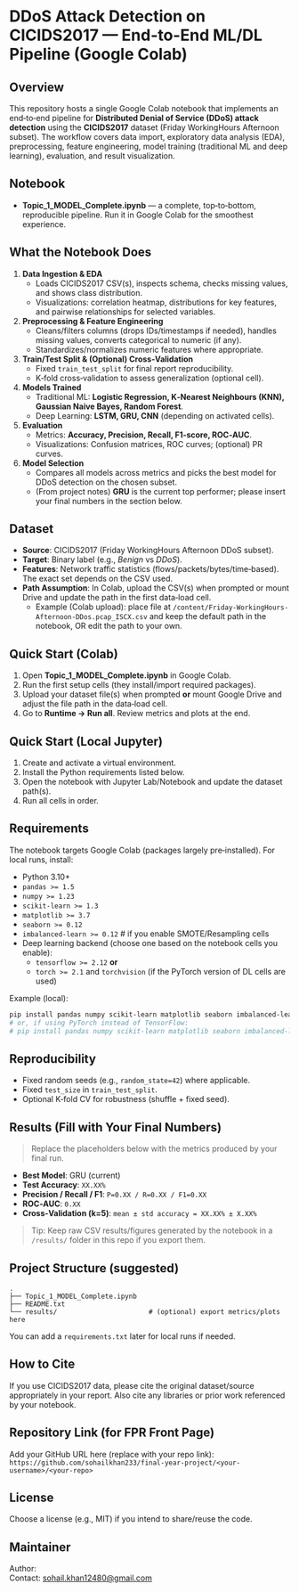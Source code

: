 DDoS Attack Detection on CICIDS2017 — End-to-End ML/DL Pipeline (Google Colab)
=============================================================================

Overview
--------
This repository hosts a single Google Colab notebook that implements an end‑to‑end pipeline for **Distributed Denial of Service (DDoS) attack detection** using the **CICIDS2017** dataset (Friday WorkingHours Afternoon subset). The workflow covers data import, exploratory data analysis (EDA), preprocessing, feature engineering, model training (traditional ML and deep learning), evaluation, and result visualization.

Notebook
--------
- **Topic_1_MODEL_Complete.ipynb** — a complete, top‑to‑bottom, reproducible pipeline. Run it in Google Colab for the smoothest experience.

What the Notebook Does
----------------------
1. **Data Ingestion & EDA**
   - Loads CICIDS2017 CSV(s), inspects schema, checks missing values, and shows class distribution.
   - Visualizations: correlation heatmap, distributions for key features, and pairwise relationships for selected variables.
2. **Preprocessing & Feature Engineering**
   - Cleans/filters columns (drops IDs/timestamps if needed), handles missing values, converts categorical to numeric (if any).
   - Standardizes/normalizes numeric features where appropriate.
3. **Train/Test Split & (Optional) Cross‑Validation**
   - Fixed `train_test_split` for final report reproducibility.
   - K‑fold cross‑validation to assess generalization (optional cell).
4. **Models Trained**
   - Traditional ML: **Logistic Regression, K‑Nearest Neighbours (KNN), Gaussian Naive Bayes, Random Forest**.
   - Deep Learning: **LSTM, GRU, CNN** (depending on activated cells).
5. **Evaluation**
   - Metrics: **Accuracy, Precision, Recall, F1‑score, ROC‑AUC**.
   - Visualizations: Confusion matrices, ROC curves; (optional) PR curves.
6. **Model Selection**
   - Compares all models across metrics and picks the best model for DDoS detection on the chosen subset.
   - (From project notes) **GRU** is the current top performer; please insert your final numbers in the section below.

Dataset
-------
- **Source**: CICIDS2017 (Friday WorkingHours Afternoon DDoS subset).
- **Target**: Binary label (e.g., *Benign* vs *DDoS*).
- **Features**: Network traffic statistics (flows/packets/bytes/time‑based). The exact set depends on the CSV used.
- **Path Assumption**: In Colab, upload the CSV(s) when prompted or mount Drive and update the path in the first data‑load cell.
  - Example (Colab upload): place file at `/content/Friday-WorkingHours-Afternoon-DDos.pcap_ISCX.csv` and keep the default path in the notebook, OR edit the path to your own.

Quick Start (Colab)
-------------------
1. Open **Topic_1_MODEL_Complete.ipynb** in Google Colab.
2. Run the first setup cells (they install/import required packages).
3. Upload your dataset file(s) when prompted **or** mount Google Drive and adjust the file path in the data‑load cell.
4. Go to **Runtime → Run all**. Review metrics and plots at the end.

Quick Start (Local Jupyter)
---------------------------
1. Create and activate a virtual environment.
2. Install the Python requirements listed below.
3. Open the notebook with Jupyter Lab/Notebook and update the dataset path(s).
4. Run all cells in order.

Requirements
------------
The notebook targets Google Colab (packages largely pre‑installed). For local runs, install:
- Python 3.10+
- `pandas >= 1.5`
- `numpy >= 1.23`
- `scikit-learn >= 1.3`
- `matplotlib >= 3.7`
- `seaborn >= 0.12`
- `imbalanced-learn >= 0.12`   # if you enable SMOTE/Resampling cells
- Deep learning backend (choose one based on the notebook cells you enable):
  - `tensorflow >= 2.12` **or**
  - `torch >= 2.1` and `torchvision` (if the PyTorch version of DL cells are used)

Example (local):
```bash
pip install pandas numpy scikit-learn matplotlib seaborn imbalanced-learn tensorflow
# or, if using PyTorch instead of TensorFlow:
# pip install pandas numpy scikit-learn matplotlib seaborn imbalanced-learn torch torchvision --index-url https://download.pytorch.org/whl/cu118
```

Reproducibility
---------------
- Fixed random seeds (e.g., `random_state=42`) where applicable.
- Fixed `test_size` in `train_test_split`.
- Optional K‑fold CV for robustness (shuffle + fixed seed).

Results (Fill with Your Final Numbers)
--------------------------------------
> Replace the placeholders below with the metrics produced by your final run.

- **Best Model**: GRU (current)  
- **Test Accuracy**: `XX.XX%`  
- **Precision / Recall / F1**: `P=0.XX / R=0.XX / F1=0.XX`  
- **ROC‑AUC**: `0.XX`  
- **Cross‑Validation (k=5)**: `mean ± std accuracy = XX.XX% ± X.XX%`  

> Tip: Keep raw CSV results/figures generated by the notebook in a `/results/` folder in this repo if you export them.

Project Structure (suggested)
-----------------------------
```
.
├── Topic_1_MODEL_Complete.ipynb
├── README.txt
└── results/                       # (optional) export metrics/plots here
```
You can add a `requirements.txt` later for local runs if needed.

How to Cite
-----------
If you use CICIDS2017 data, please cite the original dataset/source appropriately in your report. Also cite any libraries or prior work referenced by your notebook.

Repository Link (for FPR Front Page)
------------------------------------
Add your GitHub URL here (replace with your repo link):  
`https://github.com/sohailkhan233/final-year-project/<your-username>/<your-repo>`

License
-------
Choose a license (e.g., MIT) if you intend to share/reuse the code.

Maintainer
----------
Author: <Your SohailAhmadKhan>  
Contact: <sohail.khan12480@gmail.com>
